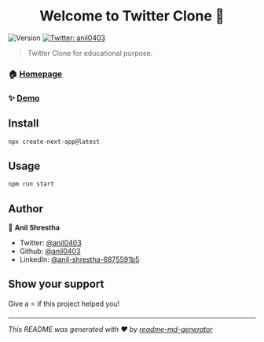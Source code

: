 <h1 align="center">Welcome to Twitter Clone 👋</h1>
<p>
  <img alt="Version" src="https://img.shields.io/badge/version-1.00-blue.svg?cacheSeconds=2592000" />
  <a href="https://twitter.com/anil0403" target="_blank">
    <img alt="Twitter: anil0403" src="https://img.shields.io/twitter/follow/anil0403.svg?style=social" />
  </a>
</p>

> Twitter Clone for educational purpose.

### 🏠 [Homepage](https://frolicking-cheesecake-5ce7c9.netlify.app/)

### ✨ [Demo](https://frolicking-cheesecake-5ce7c9.netlify.app/)

## Install

```sh
npx create-next-app@latest
```

## Usage

```sh
npm run start
```

## Author

👤 **Anil Shrestha**

* Twitter: [@anil0403](https://twitter.com/anil0403)
* Github: [@anil0403](https://github.com/anil0403)
* LinkedIn: [@anil-shrestha-6875591b5](https://linkedin.com/in/anil-shrestha-6875591b5)

## Show your support

Give a ⭐️ if this project helped you!

***
_This README was generated with ❤️ by [readme-md-generator](https://github.com/kefranabg/readme-md-generator)_